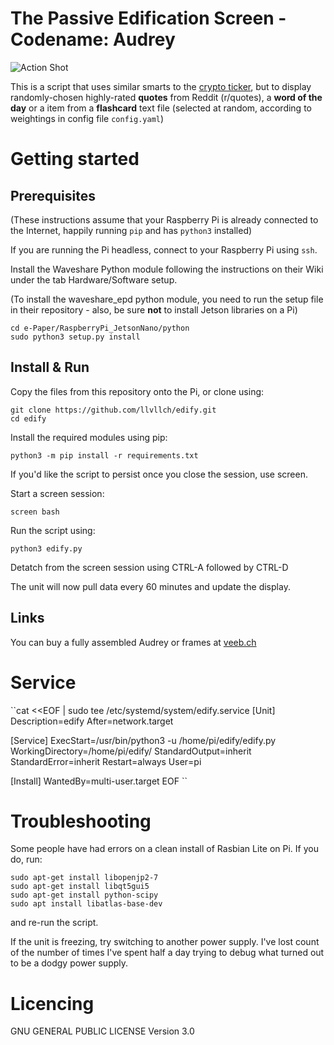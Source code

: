 # The Passive Edification Screen - Codename: Audrey

![Action Shot](/images/thequote.png)

This is a script that uses similar smarts to the [crypto ticker](https://github.com/llvllch/btcticker), but to display randomly-chosen highly-rated **quotes** from Reddit (r/quotes), a **word of the day** or a item from a **flashcard** text file (selected at random, according to weightings in config file `config.yaml`)

# Getting started
## Prerequisites

(These instructions assume that your Raspberry Pi is already connected to the Internet, happily running `pip` and has `python3` installed)

If you are running the Pi headless, connect to your Raspberry Pi using `ssh`.

Install the Waveshare Python module following the instructions on their Wiki under the tab Hardware/Software setup.

(To install the waveshare_epd python module, you need to run the setup file in their repository - also, be sure **not** to install Jetson libraries on a Pi)

```
cd e-Paper/RaspberryPi_JetsonNano/python
sudo python3 setup.py install
```

## Install & Run

Copy the files from this repository onto the Pi, or clone using:

```cd ~
git clone https://github.com/llvllch/edify.git
cd edify
```

Install the required modules using pip:

```python3 -m pip install -r requirements.txt```

If you'd like the script to persist once you close the session, use screen.

Start a screen session:

```screen bash```

Run the script using:

```python3 edify.py```

Detatch from the screen session using CTRL-A followed by CTRL-D

The unit will now pull data every 60 minutes and update the display.

## Links

You can buy a fully assembled Audrey or frames at [veeb.ch](https://www.veeb.ch/store/p/neverending-quotes)

# Service
``cat <<EOF | sudo tee /etc/systemd/system/edify.service
[Unit]
Description=edify
After=network.target

[Service]
ExecStart=/usr/bin/python3 -u /home/pi/edify/edify.py
WorkingDirectory=/home/pi/edify/
StandardOutput=inherit
StandardError=inherit
Restart=always
User=pi

[Install]
WantedBy=multi-user.target
EOF
``
# Troubleshooting

Some people have had errors on a clean install of Rasbian Lite on Pi. If you do, run:

```
sudo apt-get install libopenjp2-7
sudo apt-get install libqt5gui5
sudo apt-get install python-scipy
sudo apt install libatlas-base-dev
```

and re-run the script.

If the unit is freezing, try switching to another power supply. I've lost count of the number of times I've spent half a day trying to debug what turned out to be a dodgy power supply.

# Licencing

GNU GENERAL PUBLIC LICENSE Version 3.0

